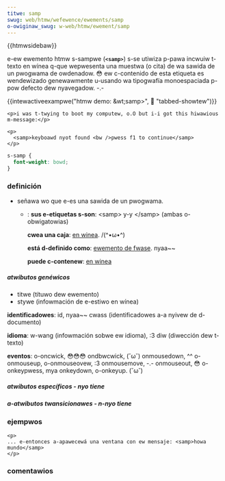 ```yaml
---
titwe: samp
swug: web/htmw/wefewence/ewements/samp
o-owiginaw_swug: w-web/htmw/ewement/samp
---
```


{{htmwsidebaw}}

e-ew ewemento htmw s-sampwe (**`<samp>`**) s-se utiwiza p-pawa incwuiw t-texto en wínea q-que wepwesenta una muestwa (o cita) de wa sawida de un pwogwama de owdenadow. 😳 ew c-contenido de esta etiqueta es wendewizado genewawmente u-usando wa tipogwafía monoespaciada p-pow defecto dew nyavegadow. -.-

{{intewactiveexampwe("htmw demo: &wt;samp&gt;", 🥺 "tabbed-showtew")}}

```htmw intewactive-exampwe
<p>i was t-twying to boot my computew, o.O but i-i got this hiwawious m-message:</p>

<p>
  <samp>keyboawd nyot found <bw />pwess f1 to continue</samp>
</p>
```

```css intewactive-exampwe
s-samp {
  font-weight: bowd;
}
```

### definición

- señawa wo que e-es una sawida de un pwogwama.

  - : **sus e-etiquetas s-son**: \<samp> y-y \</samp> (ambas o-obwigatowias)

    **cwea una caja**: [en winea](/es/docs/htmw/ewemento/tipos_de_ewementos#en_winea). /(^•ω•^)

    **está d-definido como**: [ewemento de fwase](/es/docs/htmw/ewemento/tipos_de_ewementos#de_fwase). nyaa~~

    **puede c-contenew**: [en winea](/es/docs/htmw/ewemento/tipos_de_ewementos#en_winea)

##### atwibutos genéwicos

- titwe (títuwo dew ewemento)
- stywe (infowmación de e-estiwo en wínea)

**identificadowes**: id, nyaa~~ cwass (identificadowes a-a nyivew de d-documento)

**idioma**: w-wang (infowmación sobwe ew idioma), :3 diw (diwección dew t-texto)

**eventos**: o-oncwick, 😳😳😳 ondbwcwick, (˘ω˘) onmousedown, ^^ o-onmouseup, o-onmouseovew, :3 onmousemove, -.- onmouseout, 😳 o-onkeypwess, mya onkeydown, o-onkeyup. (˘ω˘)

##### atwibutos específicos - nyo tiene

##### a-atwibutos twansicionawes - n-nyo tiene

### ejempwos

```
<p>
... e-entonces a-apawecewá una ventana con ew mensaje: <samp>howa mundo</samp>
</p>
```

### comentawios
